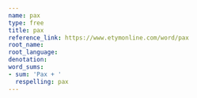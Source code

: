 ```yaml
---
name: pax
type: free
title: pax
reference_link: https://www.etymonline.com/word/pax
root_name: 
root_language: 
denotation: 
word_sums:
- sum: 'Pax + '
  respelling: pax
---
```

